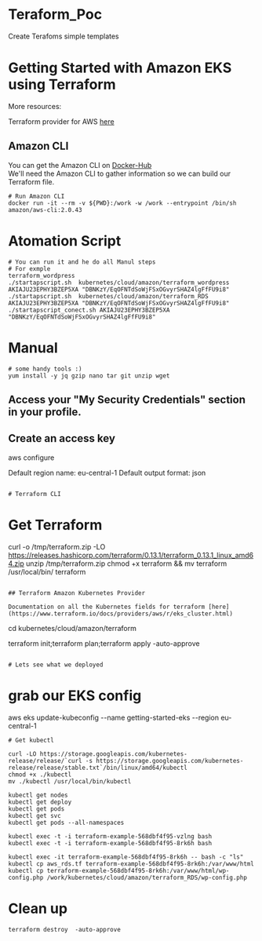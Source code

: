 # Teraform_Poc
Create Terafoms simple templates  
# Getting Started with Amazon EKS using Terraform

More resources:

Terraform provider for AWS [here](https://www.terraform.io/docs/providers/aws/index.html) <br/>

## Amazon CLI

You can get the Amazon CLI on [Docker-Hub](https://hub.docker.com/r/amazon/aws-cli) <br/>
We'll need the Amazon CLI to gather information so we can build our Terraform file.

```
# Run Amazon CLI
docker run -it --rm -v ${PWD}:/work -w /work --entrypoint /bin/sh amazon/aws-cli:2.0.43

```
# Atomation Script
```
# You can run it and he do all Manul steps
# For exmple
terraform_wordpress
./startapscript.sh  kubernetes/cloud/amazon/terraform_wordpress AKIAJU23EPHY3BZEP5XA "DBNKzY/EqOFNTdSoWjFSxOGvyrSHAZ4lgFfFU9i8"
./startapscript.sh  kubernetes/cloud/amazon/terraform_RDS AKIAJU23EPHY3BZEP5XA "DBNKzY/EqOFNTdSoWjFSxOGvyrSHAZ4lgFfFU9i8"
./startapscript_conect.sh AKIAJU23EPHY3BZEP5XA "DBNKzY/EqOFNTdSoWjFSxOGvyrSHAZ4lgFfFU9i8"

```

# Manual 
```
# some handy tools :)
yum install -y jq gzip nano tar git unzip wget

```
## Access your "My Security Credentials" section in your profile. 
## Create an access key

aws configure

Default region name: eu-central-1
Default output format: json
```

# Terraform CLI 

```
# Get Terraform

curl -o /tmp/terraform.zip -LO https://releases.hashicorp.com/terraform/0.13.1/terraform_0.13.1_linux_amd64.zip
unzip /tmp/terraform.zip
chmod +x terraform && mv terraform /usr/local/bin/
terraform
```

## Terraform Amazon Kubernetes Provider 

Documentation on all the Kubernetes fields for terraform [here](https://www.terraform.io/docs/providers/aws/r/eks_cluster.html)

```
cd kubernetes/cloud/amazon/terraform

terraform init;terraform plan;terraform apply -auto-approve

```

# Lets see what we deployed

```
# grab our EKS config
aws eks update-kubeconfig --name getting-started-eks --region eu-central-1
```
# Get kubectl

curl -LO https://storage.googleapis.com/kubernetes-release/release/`curl -s https://storage.googleapis.com/kubernetes-release/release/stable.txt`/bin/linux/amd64/kubectl
chmod +x ./kubectl
mv ./kubectl /usr/local/bin/kubectl

kubectl get nodes
kubectl get deploy
kubectl get pods
kubectl get svc
kubectl get pods --all-namespaces 

kubectl exec -t -i terraform-example-568dbf4f95-vzlng bash 
kubectl exec -t -i terraform-example-568dbf4f95-8rk6h bash

kubectl exec -it terraform-example-568dbf4f95-8rk6h -- bash -c "ls"
kubectl cp aws_rds.tf terraform-example-568dbf4f95-8rk6h:/var/www/html
kubectl cp terraform-example-568dbf4f95-8rk6h:/var/www/html/wp-config.php /work/kubernetes/cloud/amazon/terraform_RDS/wp-config.php

```

# Clean up 

```
terraform destroy  -auto-approve
```
